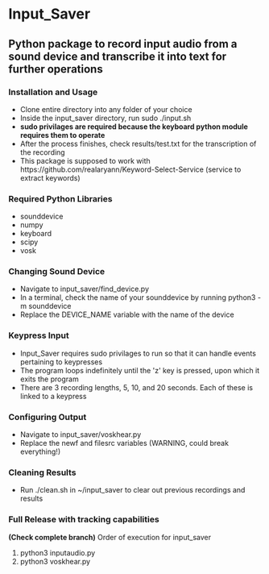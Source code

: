 <h1>Input_Saver</h1>

<h2>Python package to record input audio from a sound device and transcribe it into text for further operations</h2>

<h3>Installation and Usage</h3>
<ul>
   <li>Clone entire directory into any folder of your choice</li>
   <li>Inside the input_saver directory, run sudo ./input.sh</li>
   <li><b>sudo privilages are required because the keyboard python module requires them to operate </b></li>
   <li>After the process finishes, check results/test.txt for the transcription of the recording</li>
   <li>This package is supposed to work with https://github.com/realaryann/Keyword-Select-Service (service to extract keywords)</li>
</ul>

<h3>Required Python Libraries</h3>
<ul>
   <li>sounddevice</li>
   <li>numpy</li>
   <li>keyboard</li>
   <li>scipy</li>
   <li>vosk</li>
</ul>

<h3>Changing Sound Device</h3>
<ul>
   <li>Navigate to input_saver/find_device.py</li>
   <li>In a terminal, check the name of your sounddevice by running python3 -m sounddevice</li>
   <li>Replace the DEVICE_NAME variable with the name of the device</li>
</ul>

<h3>Keypress Input</h3>
<ul>
   <li>Input_Saver requires sudo privilages to run so that it can handle events pertaining to keypresses</li>
   <li>The program loops indefinitely until the 'z' key is pressed, upon which it exits the program</li>
   <li>There are 3 recording lengths, 5, 10, and 20 seconds. Each of these is linked to a keypress</li>
</ul>

<h3>Configuring Output</h3>
<ul>
   <li>Navigate to input_saver/voskhear.py</li>
   <li>Replace the newf and filesrc variables (WARNING, could break everything!)</li>
</ul>

<h3>Cleaning Results</h3>
<ul>
   <li>Run ./clean.sh in ~/input_saver to clear out previous recordings and results</li>
</ul>


<h3> Full Release with tracking capabilities </h3>
<b>(Check complete branch)</b> Order of execution for input_saver

1) python3 inputaudio.py
2) python3 voskhear.py
